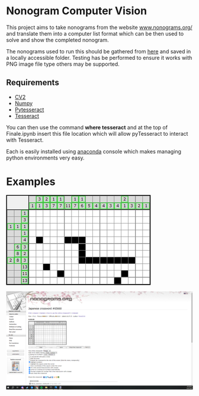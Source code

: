 # Nonogram Computer Vision
This project aims to take nonograms from the website www.nonograms.org/ and translate them into a computer list format which can be then used to solve and show the completed nonogram.

The nonograms used to run this should be gathered from [here](www.nonograms.org/) and saved in a locally accessible folder.
Testing has be performed to ensure it works with PNG image file type others may be supported.

## Requirements
- [CV2](https://pypi.org/project/opencv-python/)
- [Numpy](https://numpy.org/)
- [Pytesseract](https://pypi.org/project/pytesseract/)
- [Tesseract](https://pythonforundergradengineers.com/how-to-install-pytesseract.html)

You can then use the command
**where tesseract**
and at the top of Finale.ipynb insert this file location which will allow pyTesseract to interact with Tesseract.

Each is easily installed using [anaconda](https://www.anaconda.com/) console which makes managing python environments very easy.



# Examples
<img src="example_with_bounding_boxes.jpg"
     alt="Image showing the nonogram isolation which allows us to harvest the digits."/>

<img src="TestNonograms/Example5.png"
     alt="Original Image"/>